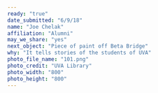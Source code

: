 ```yaml
---
ready: "true"
date_submitted: "6/9/18"
name: "Joe Chelak"
affiliation: "Alumni"
may_we_share: "yes"
next_object: "Piece of paint off Beta Bridge"
why: "It tells stories of the students of UVA"
photo_file_name: "101.png"
photo_credit: "UVA Library"
photo_width: "800"
photo_height: "800"
---
```

